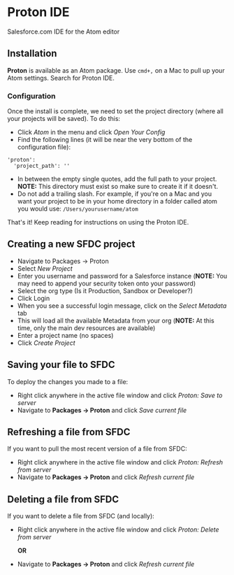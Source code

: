 # Proton IDE

Salesforce.com IDE for the Atom editor

## Installation
__Proton__ is available as an Atom package. Use `cmd+,` on a Mac to pull up your
Atom settings. Search for Proton IDE.

### Configuration
Once the install is complete, we need to set the project directory
(where all your projects will be saved). To do this:

* Click *Atom* in the menu and click *Open Your Config*
* Find the following lines (it will be near the very bottom of the configuration file):

```
'proton':
  'project_path': ''
```
* In between the empty single quotes, add the full path to your project. __NOTE:__
  This directory must exist so make sure to create it if it doesn't.
* Do not add a trailing slash. For example, if you're on a Mac and you want your project
  to be in your home directory in a folder called atom you would use: `/Users/yourusername/atom`

That's it! Keep reading for instructions on using the Proton IDE.

## Creating a new SFDC project

* Navigate to Packages -> Proton
* Select *New Project*
* Enter you username and password for a Salesforce instance (__NOTE:__ You may need to append your security token onto your password)
* Select the org type (Is it Production, Sandbox or Developer?)
* Click Login
* When you see a successful login message, click on the *Select Metadata* tab
* This will load all the available Metadata from your org (__NOTE:__ At this time, only the main dev resources are available)
* Enter a project name (no spaces)
* Click *Create Project*

## Saving your file to SFDC
To deploy the changes you made to a file:

* Right click anywhere in the active file window and click *Proton: Save to server*
* Navigate to __Packages -> Proton__ and click *Save current file*

## Refreshing a file from SFDC
If you want to pull the most recent version of a file from SFDC:

* Right click anywhere in the active file window and click *Proton: Refresh from server*
* Navigate to __Packages -> Proton__ and click *Refresh current file*

## Deleting a file from SFDC
If you want to delete a file from SFDC (and locally):

* Right click anywhere in the active file window and click *Proton: Delete from server*

  __OR__
* Navigate to __Packages -> Proton__ and click *Refresh current file*
